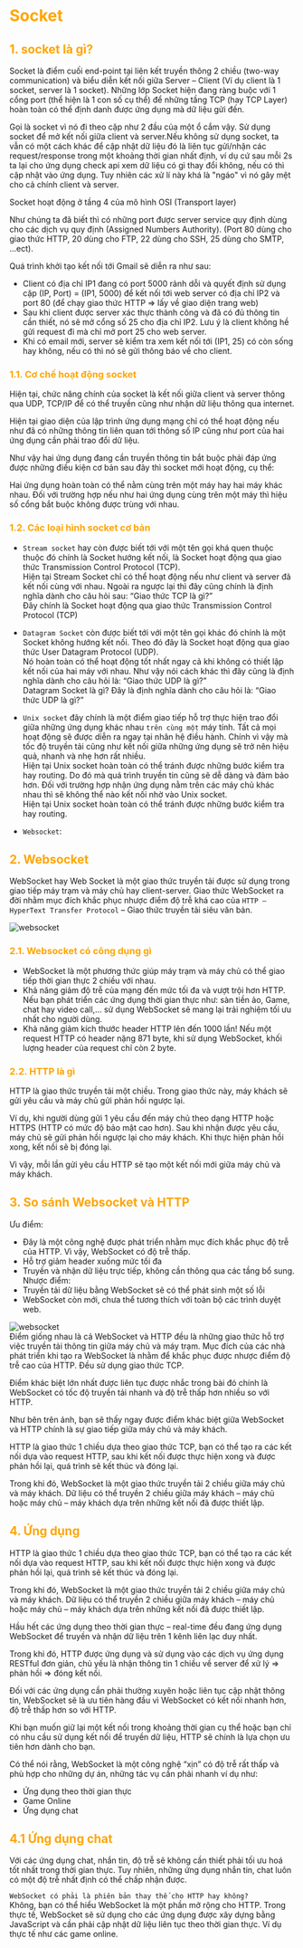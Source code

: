 <h1 style="color:orange">Socket</h1>
<h2 style="color:orange">1. socket là gì?</h2>
 Socket là điểm cuối end-point tại liên kết truyền thông 2 chiều (two-way communication) và biểu diễn kết nối giữa Server – Client (Ví dụ client là 1 socket, server là 1 socket). Những lớp Socket hiện đang ràng buộc với 1 cổng port (thể hiện là 1 con số cụ thể) để những tầng TCP (hay TCP Layer) hoàn toàn có thể định danh được ứng dụng mà dữ liệu gửi đến.

 Gọi là socket vì nó đi theo cặp như 2 đầu của một ổ cắm vậy. Sử dụng socket để mở kết nối giữa client và server.Nếu không sử dụng socket, ta vẫn có một cách khác để cập nhật dữ liệu đó là liên tục gửi/nhận các request/response trong một khoảng thời gian nhất định, ví dụ cứ sau mỗi 2s ta lại cho ứng dụng check api xem dữ liệu có gì thay đổi không, nếu có thì cập nhật vào ứng dụng. Tuy nhiên các xử lí này khá là "ngáo" vì nó gây mệt cho cả chính client và server.

 Socket hoạt động ở tầng 4 của mô hình OSI (Transport layer)

 Như chúng ta đã biết thì có những port được server service quy định dùng cho các dịch vụ quy định (Assigned Numbers Authority). (Port 80 dùng cho giao thức HTTP, 20 dùng cho FTP, 22 dùng cho SSH, 25 dùng cho SMTP, ...ect).

Quá trình khởi tạo kết nối tới Gmail sẽ diễn ra như sau:

- Client có địa chỉ IP1 đang có port 5000 rảnh dỗi và quyết định sử dụng cặp (IP, Port) = (IP1, 5000) để kết nối tới web server có địa chỉ IP2 và port 80 (để chạy giao thức HTTP => lấy về giao diện trang web)
- Sau khi client được server xác thực thành công và đã có đủ thông tin cần thiết, nó sẽ mở cổng số 25 cho địa chỉ IP2. Lưu ý là client không hề gửi request đi mà chỉ mở port 25 cho web server.
- Khi có email mới, server sẽ kiểm tra xem kết nối tới (IP1, 25) có còn sống hay không, nếu có thì nó sẽ gửi thông báo về cho client.
<h3 style="color:orange">1.1. Cơ chế hoạt động socket</h3>
Hiện tại, chức năng chính của socket là kết nối giữa client và server thông qua UDP, TCP/IP để có thể truyền cũng như nhận dữ liệu thông qua internet.

Hiện tại giao diện của lập trình ứng dụng mạng chỉ có thể hoạt động nếu như đã có những thông tin liên quan tới thông số IP cũng như port của hai ứng dụng cần phải trao đổi dữ liệu.

Như vậy hai ứng dụng đang cần truyền thông tin bắt buộc phải đáp ứng được những điều kiện cơ bản sau đây thì socket mới hoạt động, cụ thể:

Hai ứng dụng hoàn toàn có thể nằm cùng trên một máy hay hai máy khác nhau.
Đối với trường hợp nếu như hai ứng dụng cùng trên một máy thì hiệu số cổng bắt buộc không được trùng với nhau.
<h3 style="color:orange">1.2. Các loại hình socket cơ bản</h3>

- `Stream socket` hay còn được biết tới với một tên gọi khá quen thuộc thuộc đó chính là Socket hướng kết nối, là Socket hoạt động qua giao thức Transmission Control Protocol (TCP). <br>
Hiện tại Stream Socket chỉ có thể hoạt động nếu như client và server đã kết nối cùng với nhau. Ngoài ra ngược lại thì đây cũng chính là định nghĩa dành cho câu hỏi sau: “Giao thức TCP là gì?”<br>
Đây chính là Socket hoạt động qua giao thức Transmission Control Protocol (TCP)

- `Datagram Socket` còn được biết tới với một tên gọi khác đó chính là một Socket không hướng kết nối. Theo đó đây là Socket hoạt động qua giao thức User Datagram Protocol (UDP). <br>
Nó hoàn toàn có thể hoạt động tốt nhất ngay cả khi không có thiết lập kết nối của hai máy với nhau. Như vậy nói cách khác thì đây cũng là định nghĩa dành cho câu hỏi là: “Giao thức UDP là gì?”<br>
Datagram Socket là gì? Đây là định nghĩa dành cho câu hỏi là: “Giao thức UDP là gì?”

- `Unix socket` đây chính là một điểm giao tiếp hỗ trợ thực hiện trao đổi giữa những ứng dụng khác nhau `trên cùng một` máy tính. Tất cả mọi hoạt động sẽ được diễn ra ngay tại nhân hệ điều hành. Chính vì vậy mà tốc độ truyền tải cũng như kết nối giữa những ứng dụng sẽ trở nên hiệu quả, nhanh và nhẹ hơn rất nhiều.<br>
Hiện tại Unix socket hoàn toàn có thể tránh được những bước kiểm tra hay routing. Do đó mà quá trình truyền tin cũng sẽ dễ dàng và đảm bảo hơn. Đối với trường hợp nhận ứng dụng nằm trên các máy chủ khác nhau thì sẽ không thể nào kết nối nhờ vào Unix socket.<br>
Hiện tại Unix socket hoàn toàn có thể tránh được những bước kiểm tra hay routing.
- `Websocket`:
<h2 style="color:orange">2. Websocket</h2>

WebSocket hay Web Socket là một giao thức truyền tải được sử dụng trong giao tiếp máy trạm và máy chủ hay client-server. Giao thức WebSocket ra đời nhằm mục đích khắc phục nhược điểm độ trễ khá cao của `HTTP – HyperText Transfer Protocol` – Giao thức truyền tải siêu văn bản.

![websocket](../img/websocket1.png)<br>
<h3 style="color:orange">2.1. Websocket có công dụng gì</h3>

- WebSocket là một phương thức giúp máy trạm và máy chủ có thể giao tiếp thời gian thực 2 chiều với nhau.
- Khả năng giảm độ trễ của mạng đến mức tối đa và vượt trội hơn HTTP. Nếu bạn phát triển các ứng dụng thời gian thực như: sàn tiền ảo, Game, chat hay video call,… sử dụng WebSocket sẽ mang lại trải nghiệm tối ưu nhất cho người dùng.
- Khả năng giảm kích thước header HTTP lên đến 1000 lần! Nếu một request HTTP có header nặng 871 byte, khi sử dụng WebSocket, khối lượng header của request chỉ còn 2 byte.
<h3 style="color:orange">2.2. HTTP là gì</h3>
HTTP là giao thức truyền tải một chiều. Trong giao thức này, máy khách sẽ gửi yêu cầu và máy chủ gửi phản hồi ngược lại.

Ví dụ, khi người dùng gửi 1 yêu cầu đến máy chủ theo dạng HTTP hoặc HTTPS (HTTP có mức độ bảo mật cao hơn). Sau khi nhận được yêu cầu, máy chủ sẽ gửi phản hồi ngược lại cho máy khách. Khi thực hiện phản hồi xong, kết nối sẽ bị đóng lại.

Vì vậy, mỗi lần gửi yêu cầu HTTP sẽ tạo một kết nối mới giữa máy chủ và máy khách.
<h2 style="color:orange">3. So sánh Websocket và HTTP</h2>
Ưu điểm:

- Đây là một công nghệ được phát triển nhằm mục đích khắc phục độ trễ của HTTP. Vì vậy, WebSocket có độ trễ thấp.
- Hỗ trợ giảm header xuống mức tối đa
- Truyền và nhận dữ liệu trực tiếp, không cần thông qua các tầng bổ sung.
Nhược điểm:
- Truyền tải dữ liệu bằng WebSocket sẽ có thể phát sinh một số lỗi
- WebSocket còn mới, chưa thể tương thích với toàn bộ các trình duyệt web.<br>

![websocket](../img/websocket2.png)<br>
Điểm giống nhau là cả WebSocket và HTTP đều là những giao thức hỗ trợ việc truyền tải thông tin giữa máy chủ và máy trạm. Mục đích của các nhà phát triển khi tạo ra WebSocket là nhằm để khắc phục được nhược điểm độ trễ cao của HTTP. Đều sử dụng giao thức TCP.

Điểm khác biệt lớn nhất được liên tục được nhắc trong bài đó chính là WebSocket có tốc độ truyền tải nhanh và độ trễ thấp hơn nhiều so với HTTP.

Như bên trên ảnh, bạn sẽ thấy ngay được điểm khác biệt giữa WebSocket và HTTP chính là sự giao tiếp giữa máy chủ và máy khách.

HTTP là giao thức 1 chiều dựa theo giao thức TCP, bạn có thể tạo ra các kết nối dựa vào request HTTP, sau khi kết nối được thực hiện xong và được phản hồi lại, quá trình sẽ kết thúc và đóng lại.

Trong khi đó, WebSocket là một giao thức truyền tải 2 chiều giữa máy chủ và máy khách. Dữ liệu có thể truyền 2 chiều giữa máy khách – máy chủ hoặc máy chủ – máy khách dựa trên những kết nối đã được thiết lập.
<h2 style="color:orange">4. Ứng dụng</h2>
HTTP là giao thức 1 chiều dựa theo giao thức TCP, bạn có thể tạo ra các kết nối dựa vào request HTTP, sau khi kết nối được thực hiện xong và được phản hồi lại, quá trình sẽ kết thúc và đóng lại.

Trong khi đó, WebSocket là một giao thức truyền tải 2 chiều giữa máy chủ và máy khách. Dữ liệu có thể truyền 2 chiều giữa máy khách – máy chủ hoặc máy chủ – máy khách dựa trên những kết nối đã được thiết lập.

Hầu hết các ứng dụng theo thời gian thực – real-time đều đang ứng dụng WebSocket để truyền và nhận dữ liệu trên 1 kênh liên lạc duy nhất.

Trong khi đó, HTTP được ứng dụng và sử dụng vào các dịch vụ ứng dụng RESTful đơn giản, chủ yếu là nhận thông tin 1 chiều về server để xử lý => phản hồi => đóng kết nối.

Đối với các ứng dụng cần phải thường xuyên hoặc liên tục cập nhật thông tin, WebSocket sẽ là ưu tiên hàng đầu vì WebSocket có kết nối nhanh hơn, độ trễ thấp hơn so với HTTP.

Khi bạn muốn giữ lại một kết nối trong khoảng thời gian cụ thể hoặc bạn chỉ có nhu cầu sử dụng kết nối để truyền dữ liệu, HTTP sẽ chính là lựa chọn ưu tiên hơn dành cho bạn.

Có thể nói rằng, WebSocket là một công nghệ “xịn” có độ trễ rất thấp và phù hợp cho những dự án, những tác vụ cần phải nhanh ví dụ như:
- Ứng dụng theo thời gian thực
- Game Online
- Ứng dụng chat
<h2 style="color:orange">4.1 Ứng dụng chat</h2>
Với các ứng dụng chat, nhắn tin, độ trễ sẽ không cần thiết phải tối ưu hoá tốt nhất trong thời gian thực. Tuy nhiên, những ứng dụng nhắn tin, chat luôn có một độ trễ nhất định có thể chấp nhận được.<br>

`WebSocket có phải là phiên bản thay thế cho HTTP hay không?`<br>
Không, bạn có thể hiểu WebSocket là một phần mở rộng cho HTTP. Trong thực tế, WebSocket sẽ sử dụng cho các ứng dụng được xây dựng bằng JavaScript và cần phải cập nhật dữ liệu liên tục theo thời gian thực. Ví dụ thực tế như các game online.